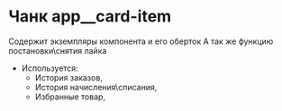 # Чанк app__card-item

Содержит экземпляры компонента и его оберток
А так же функцию постановки\снятия лайка


+ Используется:
    + История заказов,
    + История начисления\списания,
    + Избранные товар,
